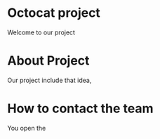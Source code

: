 # Octocat project
Welcome to our project 
# About Project
Our project include that idea,
# How to contact the team
You open the 
